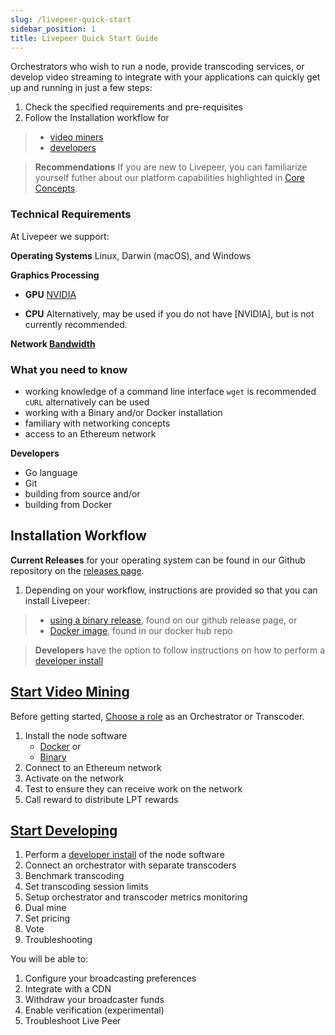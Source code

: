 ```yaml
---
slug: /livepeer-quick-start
sidebar_position: 1
title: Livepeer Quick Start Guide
---
```


Orchestrators who wish to run a node, provide transcoding services, or develop video streaming to integrate with your applications can quickly get up and running in just a few steps:

1. Check the specified requirements and pre-requisites  
2. Follow the Installation workflow for 
> - [video miners](/livepeer-quick-start/#start-video-mining)
> - [developers](/livepeer-quick-start/#start-developing)

>**Recommendations** If you are new to Livepeer, you can familiarize yourself futher about our platform capabilities highlighted in [Core Concepts](/core-concepts/core-concepts.md). 

### Technical Requirements

At Livepeer we support:

**Operating Systems** Linux, Darwin (macOS), and Windows

**Graphics Processing**
- **GPU** [NVIDIA](/reference-information/video-mining-references/gpu-support)

- **CPU** Alternatively, may be used if you do not have [NVIDIA], but is not currently recommended.

**Network [Bandwidth](/reference-information/video-mining-references/bandwidth)**


### What you need to know
- working knowledge of a command line interface
		 `wget` is recommended
		 `cURL` alternatively can be used
- working with a Binary and/or Docker installation
- familiary with networking concepts
- access to an Ethereum network	

**Developers**
- Go language
- Git
- building from source and/or
- building from Docker	

## Installation Workflow

**Current Releases** for your operating system can be found in our Github repository on the [releases page](https://github.com/livepeer/go-livepeer/releases).

1. Depending on your workflow, instructions are provided so that you can install Livepeer:
> * [using a binary release](/livepeer-quick-start/install-binary-release), found on our github release page, or
> * [Docker image](/livepeer-quick-start/install-docker), found in our docker hub repo

> **Developers** have the option to follow instructions on how to perform a [developer install](/livepeer-quick-start/developing-quick-start/installing-for-development)


## [Start Video Mining](/livepeer-quick-start/video-mining-quick-start/)

Before getting started, [Choose a role](/livepeer-quick-start/video-mining-quick-start/choosing-a-role) as an Orchestrator or Transcoder.

1. Install the node software
	- [Docker](/livepeer-quick-start/install-docker) or 
	- [Binary](/livepeer-quick-start/install-binary-release)
2. Connect to an Ethereum network
3. Activate on the network
4. Test to ensure they can receive work on the network
5. Call reward to distribute LPT rewards


## [Start Developing](/livepeer-quick-start/#start-developing)

1. Perform a [developer install](/livepeer-quick-start/develop-quick-start/install-development) of the node software 
2. Connect an orchestrator with separate transcoders
3. Benchmark transcoding
4. Set transcoding session limits
5. Setup orchestrator and transcoder metrics monitoring
6. Dual mine
7. Set pricing
8. Vote
9. Troubleshooting


You will be able to:
1. Configure your broadcasting preferences
2. Integrate with a CDN
3. Withdraw your broadcaster funds
4. Enable verification (experimental)
5. Troubleshoot Live Peer

